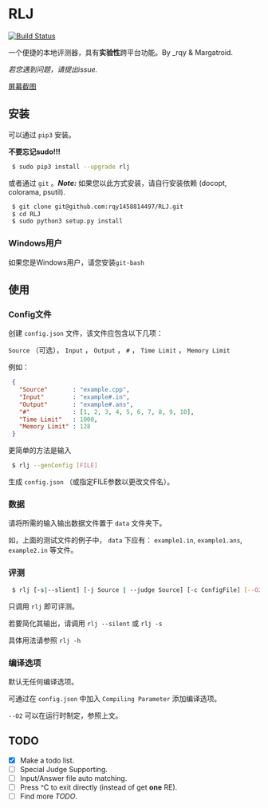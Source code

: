 # RLJ

[![Build Status](https://travis-ci.org/rqy1458814497/RLJ.svg?branch=master)](https://travis-ci.org/rqy1458814497/RLJ)

一个便捷的本地评测器，具有**实验性**跨平台功能。By \_rqy & Margatroid.

*若您遇到问题，请提出issue.*

[屏幕截图](https://github.com/rqy1458814497/RLJ/blob/master/screenshoots)

## 安装

可以通过 ``pip3`` 安装。

**不要忘记sudo!!!**

```bash
 $ sudo pip3 install --upgrade rlj
```

或者通过 ``git`` 。***Note:*** 如果您以此方式安装，请自行安装依赖 (docopt, colorama, psutil). 

```bash
 $ git clone git@github.com:rqy1458814497/RLJ.git
 $ cd RLJ
 $ sudo python3 setup.py install
```
### Windows用户

如果您是Windows用户，请您安装`git-bash`

## 使用

### Config文件

创建 ``config.json`` 文件，该文件应包含以下几项：

``Source`` （可选）， ``Input`` ， ``Output`` ， ``#`` ， ``Time Limit`` ， ``Memory Limit``

例如：

```json
 {
   "Source"       : "example.cpp",
   "Input"        : "example#.in",
   "Output"       : "example#.ans",
   "#"            : [1, 2, 3, 4, 5, 6, 7, 8, 9, 10],
   "Time Limit"   : 1000,
   "Memory Limit" : 128
 }
```

更简单的方法是输入

```bash
 $ rlj --genConfig [FILE]
```

生成 ``config.json`` （或指定FILE参数以更改文件名）。

### 数据

请将所需的输入输出数据文件置于 ``data`` 文件夹下。

如，上面的测试文件的例子中， ``data`` 下应有： ``example1.in``, ``example1.ans``, ``example2.in`` 等文件。


### 评测

```bash
 $ rlj [-s|--slient] [-j Source | --judge Source] [-c ConfigFile] [--O2]
```

只调用 ``rlj`` 即可评测。

若要简化其输出，请调用 ``rlj --silent`` 或 ``rlj -s``

具体用法请参照 ``rlj -h``

### 编译选项

默认无任何编译选项。

可通过在 ``config.json`` 中加入 ``Compiling Parameter`` 添加编译选项。

``--O2`` 可以在运行时制定，参照上文。

## TODO

- [x] Make a todo list.
- [ ] Special Judge Supporting.
- [ ] Input/Answer file auto matching.
- [ ] Press ^C to exit directly (instead of get **one** RE).
- [ ] Find more *TODO*.
